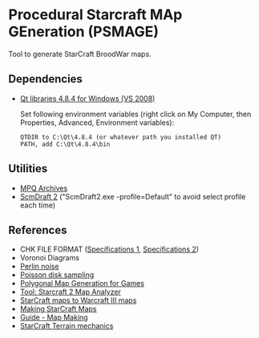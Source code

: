 # Procedural Starcraft MAp GEneration (PSMAGE)

Tool to generate StarCraft BroodWar maps.

## Dependencies

*   [Qt libraries 4.8.4 for Windows (VS 2008)][1]

    Set following environment variables (right click on My Computer, then Properties, Advanced, Environment variables): 

        QTDIR to C:\Qt\4.8.4 (or whatever path you installed QT)
        PATH, add C:\Qt\4.8.4\bin

## Utilities

* [MPQ Archives][4]
* [ScmDraft 2][7] ("ScmDraft2.exe -profile=Default" to avoid select profile each time)

## References

* CHK FILE FORMAT ([Specifications 1][11], [Specifications 2][12])
* Voronoi Diagrams
* [Perlin noise][10]
* [Poisson disk sampling][9]
* [Polygonal Map Generation for Games][2]
* [Tool: Starcraft 2 Map Analyzer][3]
* [StarCraft maps to Warcraft III maps][5]
* [Making StarCraft Maps][6]
* [Guide - Map Making][13]
* [StarCraft Terrain mechanics][8]

[1]: http://releases.qt-project.org/qt4/source/qt-win-opensource-4.8.4-vs2008.exe
[2]: http://www-cs-students.stanford.edu/~amitp/game-programming/polygon-map-generation
[3]: http://www.jamesjenista.com/2012/01/tool-starcraft-2-map-analyzer.html
[4]: http://www.zezula.net/en/mpq/download.html
[5]: http://mr-nutz.no-ip.org/Valentin/projets.php?page=5
[6]: http://www.teamliquid.net/forum/viewmessage.php?topic_id=95404
[7]: http://www.stormcoast-fortress.net/downloads/scmdraft2ZIP/
[8]: http://www.staredit.net/starcraft/Terrain
[9]: http://devmag.org.za/2009/05/03/poisson-disk-sampling/
[10]: http://devmag.org.za/2009/04/25/perlin-noise/
[11]: http://quantam.devklog.net/CHKFormat.htm
[12]: http://www.staredit.net/wiki/index.php/Scenario.chk
[13]: http://www.teamliquid.net/forum/brood-war/95409-guide-map-making